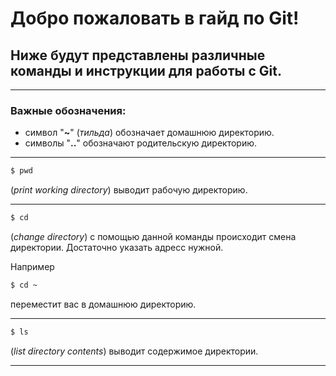# Добро пожаловать в гайд по Git!
## Ниже будут представлены различные команды и инструкции для работы с Git.
----
### Важные обозначения:
- символ "**~**" (*тильда*) обозначает домашнюю директорию.
- символы "**..**" обозначают родительскую директорию.

----

```bash
$ pwd
```
(*print working directory*) выводит рабочую директорию.

----

```bash
$ cd
```
(*change directory*) с помощью данной команды происходит смена директории. Достаточно указать адресс нужной.

Например

```bash
$ cd ~
```
переместит вас в домашнюю директорию.

----

```bash
$ ls
```
(*list directory contents*) выводит содержимое директории.

----